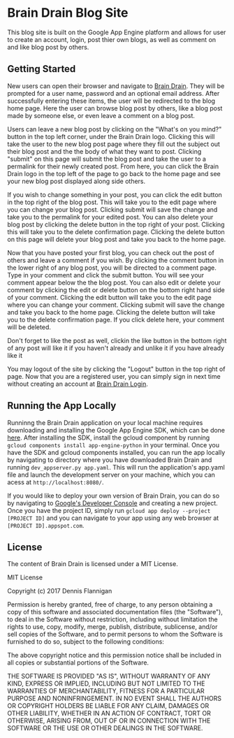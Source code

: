 # Brain Drain Blog Site

This blog site is built on the Google App Engine platform and allows for user to create an account, login, post thier own blogs, as well as comment on and like blog post by others.

## Getting Started
New users can open their browser and navigate to [Brain Drain](https://splendid-unison-160018.appspot.com/signup).  They will be prompted for a user name, password and an optional email address.  After successfully entering these items, the user will be redirected to the blog home page.  Here the user can browse blog post by others, like a blog post made by someone else, or even leave a comment on a blog post. 

Users can leave a new blog post by clicking on the "What's on you mind?" button in the top left corner, under the Brain Drain logo. Clicking this will take the user to the new blog post page where they fill out the subject out their blog post and the the body of what they want to post. Clicking "submit" on this page will submit the blog post and take the user to a permalink for their newly created post.  From here, you can click the Brain Drain logo in the top left of the page to go back to the home page and see your new blog post displayed along side others. 

If you wish to change something in your post, you can click the edit button in the top right of the blog post. This will take you to the edit page where you can change your blog post.  Clicking submit will save the change and take you to the permalink for your edited post.  You can also delete your blog post by clicking the delete button in the top right of your post.  Clicking this will take you to the delete confirmation page.  Clicking the delete button on this page will delete your blog post and take you back to the home page.

Now that you have posted your first blog, you can check out the post of others and leave a comment if you wish. By clicking the comment button in the lower right of any blog post, you will be directed to a comment page. Type in your comment and click the submit button. You will see your comment appear below the the blog post. 
You can also edit or delete your comment by clicking the edit or delete button on the bottom right hand side of your comment.  Clicking the edit button will take you to the edit page where you can change your comment. Clicking submit will save the change and take you back to the home page.  Clicking the delete button will take you to the delete confirmation page. If you click delete here, your comment will be deleted.

Don't forget to like the post as well, clickin the like button in the bottom right of any post will like it if you haven't already and unlike it if you have already like it

You may logout of the site by clicking the "Logout" button in the top right of page.  Now that you are a registered user, you can simply sign in next time without creating an account at [Brain Drain Login](https://splendid-unison-160018.appspot.com/login).

## Running the App Locally
Runninng the Brain Drain application on your local machine requires downloading and installing the Google App Engine SDK, which can be done [here](https://cloud.google.com/appengine/docs/standard/python/download). After installing the SDK, install the gcloud component by running `gcloud components install app-engine-python` in your terminal. Once you have the SDK and gcloud components installed, you can run the app locally by navigating to directory where you have downloaded Brain Drain and running `dev_appserver.py app.yaml`.  This will run the application's app.yaml file and launch the development server on your machine, which you can acess at `http://localhost:8080/`.

If you would like to deploy your own version of Brain Drain, you can do so by navigating to [Google's Developer Console](https://console.cloud.google.com/home/dashboard?project=splendid-unison-160018) and creating a new project. Once you have the project ID, simply run `gcloud app deploy --project [PROJECT ID]` and you can navigate to your app using any web browser at `[PROJECT ID].appspot.com`.

## License
The content of Brain Drain is licensed under a MIT License.

MIT License

Copyright (c) 2017 Dennis Flannigan

Permission is hereby granted, free of charge, to any person obtaining a copy
of this software and associated documentation files (the "Software"), to deal
in the Software without restriction, including without limitation the rights
to use, copy, modify, merge, publish, distribute, sublicense, and/or sell
copies of the Software, and to permit persons to whom the Software is
furnished to do so, subject to the following conditions:

The above copyright notice and this permission notice shall be included in all
copies or substantial portions of the Software.

THE SOFTWARE IS PROVIDED "AS IS", WITHOUT WARRANTY OF ANY KIND, EXPRESS OR
IMPLIED, INCLUDING BUT NOT LIMITED TO THE WARRANTIES OF MERCHANTABILITY,
FITNESS FOR A PARTICULAR PURPOSE AND NONINFRINGEMENT. IN NO EVENT SHALL THE
AUTHORS OR COPYRIGHT HOLDERS BE LIABLE FOR ANY CLAIM, DAMAGES OR OTHER
LIABILITY, WHETHER IN AN ACTION OF CONTRACT, TORT OR OTHERWISE, ARISING FROM,
OUT OF OR IN CONNECTION WITH THE SOFTWARE OR THE USE OR OTHER DEALINGS IN THE
SOFTWARE.